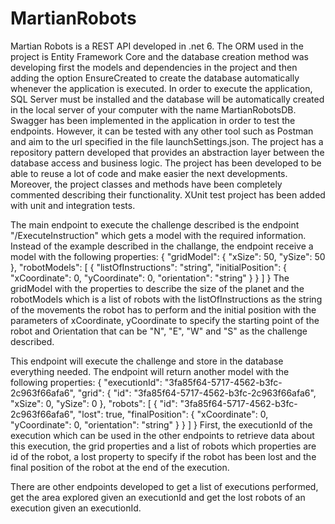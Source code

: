 # MartianRobots
Martian Robots is a REST API developed in .net 6.
The ORM used in the project is Entity Framework Core and the database creation method was developing first the models and dependencies in the project and then adding the option EnsureCreated to create the database automatically whenever the application is executed.
In order to execute the application, SQL Server must be installed and the database will be automatically created in the local server of your computer with the name MartianRobotsDB.
Swagger has been implemented in the application in order to test the endpoints. However, it can be tested with any other tool such as Postman and aim to the url specified in the file launchSettings.json.
The project has a repository pattern developed that provides an abstraction layer between the database access and business logic.
The project has been developed to be able to reuse a lot of code and make easier the next developments. Moreover, the project classes and methods have been completely commented describing their functionality.
XUnit test project has been added with unit and integration tests.


The main endpoint to execute the challenge described is the endpoint "/ExecuteInstruction" which gets a model with the required information. Instead of the example described in the challange, the endpoint receive a model with the following properties:
{
  "gridModel": {
    "xSize": 50,
    "ySize": 50
  },
  "robotModels": [
    {
      "listOfInstructions": "string",
      "initialPosition": {
        "xCoordinate": 0,
        "yCoordinate": 0,
        "orientation": "string"
      }
    }
  ]
}
The gridModel with the properties to describe the size of the planet and the robotModels which is a list of robots with the listOfInstructions as the string of the movements the robot has to perform and the initial position with the parameters of xCoordinate, yCoordinate to specify the starting point of the robot and Orientation that can be "N", "E", "W" and "S" as the challenge described.

This endpoint will execute the challenge and store in the database everything needed. The endpoint will return another model with the following properties:
{
  "executionId": "3fa85f64-5717-4562-b3fc-2c963f66afa6",
  "grid": {
    "id": "3fa85f64-5717-4562-b3fc-2c963f66afa6",
    "xSize": 0,
    "ySize": 0
  },
  "robots": [
    {
      "id": "3fa85f64-5717-4562-b3fc-2c963f66afa6",
      "lost": true,
      "finalPosition": {
        "xCoordinate": 0,
        "yCoordinate": 0,
        "orientation": "string"
      }
    }
  ]
}
First, the executionId of the execution which can be used in the other endpoints to retrieve data about this execution, the grid properties and a list of robots which properties are id of the robot, a lost property to specify if the robot has been lost and the final position of the robot at the end of the execution.

There are other endpoints developed to get a list of executions performed, get the area explored given an executionId and get the lost robots of an execution given an executionId.
